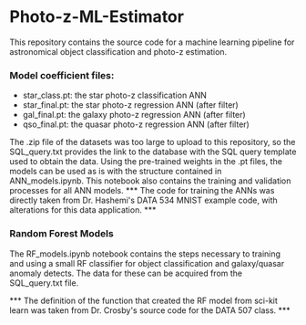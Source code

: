 # Photo-z-ML-Estimator
This repository contains the source code for a machine learning pipeline for astronomical object classification and photo-z estimation.

### Model coefficient files:
- star_class.pt: the star photo-z classification ANN
- star_final.pt: the star photo-z regression ANN (after filter)
- gal_final.pt: the galaxy photo-z regression ANN (after filter)
- qso_final.pt: the quasar photo-z regression ANN (after filter)

The .zip file of the datasets was too large to upload to this repository, so the SQL_query.txt provides the link to the database with the SQL query template used to obtain the data. Using the pre-trained weights in the .pt files, the models can be used as is with the structure contained in ANN_models.ipynb. This notebook also contains the training and validation processes for all ANN models. 
*** The code for training the ANNs was directly taken from Dr. Hashemi's DATA 534 MNIST example code, with alterations for this data application. ***

### Random Forest Models 
The RF_models.ipynb notebook contains the steps necessary to training and using a small RF classifier for object classification and galaxy/quasar anomaly detects. The data for these can be acquired from the SQL_query.txt file. 

*** The definition of the function that created the RF model from sci-kit learn was taken from Dr. Crosby's source code for the DATA 507 class. ***
